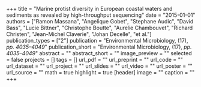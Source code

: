 +++
title = "Marine protist diversity in European coastal waters and sediments as revealed by high-throughput sequencing"
date = "2015-01-01"
authors = ["Ramon Massana", "Angelique Gobet", "Stephane Audic", "David Bass", "Lucie Bittner", "Christophe Boutte", "Aurelie Chambouvet", "Richard Christen", "Jean-Michel Claverie", "Johan Decelle", "et al."]
publication_types = ["2"]
publication = "Environmental Microbiology, (17), _pp. 4035–4049_"
publication_short = "Environmental Microbiology, (17), _pp. 4035–4049_"
abstract = ""
abstract_short = ""
image_preview = ""
selected = false
projects = []
tags = []
url_pdf = ""
url_preprint = ""
url_code = ""
url_dataset = ""
url_project = ""
url_slides = ""
url_video = ""
url_poster = ""
url_source = ""
math = true
highlight = true
[header]
image = ""
caption = ""
+++
